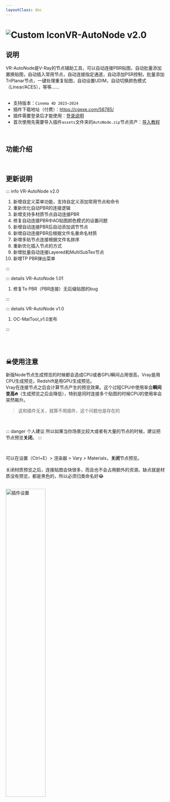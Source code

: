 ```yaml
---
layoutClass: doc
---
```


<script setup>
import MNavLinks from '../components/MNavLinks.vue'

import { NAV_DATA } from '../VR-AutoNode-data'
</script>

# <span class="h1-icon"><img src="/img/VR-AutoPBR.webp" alt="Custom Icon"></span>VR-AutoNode v2.0
## 说明
VR-AutoNode是V-Ray的节点辅助工具，可以自动连接PBR贴图，自动批量添加置换贴图，自动插入常用节点，自动连接指定通道，自动添加PSR控制，批量添加TriPlanar节点，一键处理重复贴图，自动设置UDIM，自动切换颜色模式（Linear/ACES），等等……
<br />
<br />
- 支持版本：`Cinema 4D 2023~2024`
- 插件下载地址（付费）：https://cgexe.com/56785/
- 插件需要登录后才能使用：[登录说明](01-VAN-setting)
- 首次使用先需要导入插件`assets`文件夹的`AutoNode.zip`节点资产：[导入教程](01-VAN-import_assets)


<br />

## 功能介绍
<MNavLinks v-for="{title, items} in NAV_DATA" :title="title" :items="items"/>


<br />

## 更新说明

::: info VR-AutoNode v2.0 <Badge type="danger" text="更新10+" />
1. 新增自定义菜单功能，支持自定义添加常用节点和命令
2. 重新优化自动PBR的连接逻辑
3. 新增支持多材质节点自动连接PBR
4. 修复自动连接PBR中AO贴图颜色模式的设置问题
5. 新增自动连接PBR后自动添加调节节点
6. 新增自动连接PBR后根据文件名重命名材质
7. 新增多贴节点连接根据文件名排序
8. 重新优化插入节点的方式
9. 新增批量自动连接Layered和MultiSubTex节点
10. 新增TP PBR弹出菜单

:::


::: details VR-AutoNode 1.01<Badge type="info" text="更新1" />
1. 修复To PBR（PBR连接）无后缀贴图的bug

:::

::: details VR-AutoNode v1.0<Badge type="info" text="发布" />
1. OC-MatTool_v1.0发布

:::


<br />
<br />

## ☠使用注意

新版Node节点生成预览的时候都会造成CPU或者GPU瞬间占用很高，Vray是用CPU生成预览，Redshift是用GPU生成预览。  
Vray在连接节点之后会计算节点产生的预览效果。这个过程CPU中使用率会**瞬间变高🔥**（生成预览之后会降低），特别是同时连接多个贴图的时候CPU的使用率会突然飙升。
> 这和插件无关，就算不用插件，这个问题也是存在的


<br />

::: danger 个人建议
所以如果当你场景比较大或者有大量的节点的时候，建议把节点预览**关闭**。
:::

<br />

可以在设置（Ctrl+E）> 渲染器 > Vary > Materials，**关闭**节点预览。 
<br />  
关闭材质预览之后，连接贴图会快很多，而且也不会占用额外的资源。缺点就是材质没有预览，都是黑色的，所以必须归类命名好😂

<br />

<img data-zoomable src="/img/vr-autonode_close_node_preview.webp" alt="插件设置" width=50%>

